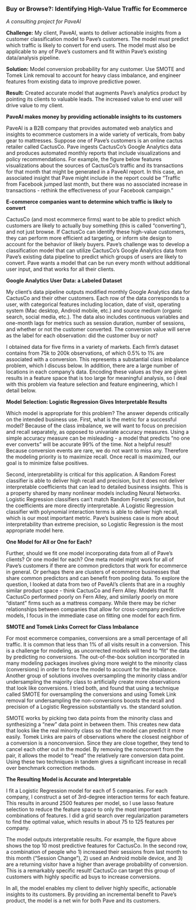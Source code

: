 ### Buy or Browse?: Identifying High-Value Traffic for Ecommerce
*A consulting project for PaveAI*
 
**Challenge:** My client, PaveAI, wants to deliver actionable insights from a customer classification model to Pave’s customers. The model must predict which traffic is likely to convert for end users. The model must also be applicable to any of Pave’s customers and fit within Pave’s existing data/analysis pipeline.
 
**Solution:** Model conversion probability for any customer. Use SMOTE and Tomek Link removal to account for heavy class imbalance, and engineer features from existing data to improve predictive power. 
 
**Result:** Created accurate model that augments Pave’s analytics product by pointing its clients to valuable leads. The increased value to end user will drive value to my client. 
 
**PaveAI makes money by providing actionable insights to its customers**
 
PaveAI is a B2B company that provides automated web analytics and insights to ecommerce customers in a wide variety of verticals, from baby gear to mattresses. Suppose one of Pave’s customers is an online cactus retailer called CactusCo. Pave ingests CactusCo’s Google Analytics data and produces automated monthly reports that include visualizations and policy recommendations. For example, the figure below features visualizations about the sources of CactusCo’s traffic and its transactions for that month that might be generated in a PaveAI report. In this case, an associated insight that Pave might include in the report could be “Traffic from Facebook jumped last month, but there was no associated increase in transactions - rethink the effectiveness of your Facebook campaign.”
 
**E-commerce companies want to determine which traffic is likely to convert**
 
CactusCo (and most ecommerce firms) want to be able to predict which customers are likely to actually buy something (this is called “converting”), and not just browse. If CactusCo can identify these high-value customers, they can perform more efficient ad targeting, or inform site design to account for the behavior of likely buyers. Pave’s challenge was to develop a classification model that can utilize CactusCo’s Google Analytics data from Pave’s existing data pipeline to predict which groups of users are likely to convert. Pave wants a model that can be run every month without additional user input, and that works for all their clients. 
 
**Google Analytics User Data: a Labeled Dataset** 
 
My client’s data pipeline outputs modified monthly Google Analytics data for CactusCo and their other customers. Each row of the data corresponds to a user, with categorical features including location, date of visit, operating system (Mac desktop, Android mobile, etc.) and source medium (organic search, social media, etc.). The data also includes continuous variables and one-month lags for metrics such as session duration, number of sessions, and whether or not the customer converted. The conversion value will serve as the label for each observation: did the customer buy or not?
 
I obtained data for five firms in a variety of markets. Each firm’s dataset contains from 75k to 200k observations, of which 0.5% to 1% are associated with a conversion. This represents a substantial class imbalance problem, which I discuss below. In addition, there are a large number of locations in each company’s data. Encoding these values as they are given results in a feature space that is too large for meaningful analysis, so I deal with this problem via feature selection and feature engineering, which I detail below.
 
 
**Model Selection: Logistic Regression Gives Interpretable Results**
 
Which model is appropriate for this problem? The answer depends critically on the intended business use. First, what is the metric for a successful model? Because of the class imbalance, we will want to focus on precision and recall separately, as opposed to univariate accuracy measures. Using a simple accuracy measure can be misleading - a model that predicts “no one ever converts” will be accurate 99% of the time. Not a helpful result! Because conversion events are rare, we do not want to miss any. Therefore the modeling priority is to maximize recall. Once recall is maximized, our goal is to minimize false positives. 
 
Second, interpretability is critical for this application. A Random Forest classifier is able to deliver high recall and precision, but it does not deliver interpretable coefficients that can lead to detailed business insights. This is a property shared by many nonlinear models including Neural Networks. Logistic Regression classifiers can’t match Random Forests’ precision, but the coefficients are more directly interpretable. A Logistic Regression classifier with polynomial interaction terms is able to deliver high recall, which is our most important metric. Pave’s business case is more about interpretability than extreme precision, so Logistic Regression is the most appropriate model here.
 
**One Model for All or One for Each?**

Further, should we fit one model incorporating data from all of Pave’s clients? Or one model for each? One meta model might work for all of Pave’s customers if there are common predictors that work for ecommerce in general. Or perhaps there are clusters of ecommerce businesses that share common predictors and can benefit from pooling data. To explore the question, I looked at data from two of PaveAI’s clients that are in a roughly similar product space - think CactusCo and Fern Alley. Models that fit CactusCo performed poorly on Fern Alley, and similarly poorly on more “distant” firms such as a mattress company. While there may be richer relationships between companies that allow for cross-company predictive models, I focus in the immediate case on fitting one model for each firm. 
 
**SMOTE and Tomek Links Correct for Class Imbalance**
 
For most ecommerce companies, conversions are a small percentage of all traffic. It is common that less than 1% of all visits result in a conversion. This is a challenge for modeling, as uncorrected models will tend to “fit” the data by predicting no conversions. The out-of-the-box solution incorporated in many modeling packages involves giving more weight to the minority class (conversions) in order to force the model to account for the imbalance. Another group of solutions involves oversampling the minority class and/or undersampling the majority class to artificially create more observations that look like conversions. I tried both, and found that using a technique called SMOTE for oversampling the conversions and using Tomek Link removal for undersampling the non-conversions boosts the recall and precision of a Logistic Regression substantially vs. the standard solution.
 
SMOTE works by picking two data points from the minority class and synthesizing a “new” data point in between them.  This creates new data that looks like the real minority class so that the model can predict it more easily. Tomek Links are pairs of observations where the closest neighbor of a conversion is a nonconversion. Since they are close together, they tend to cancel each other out in the model. By removing the nonconvert from the pair, it allows the model to “read” the relatively rare conversion data point. Using these two techniques in tandem gives a significant increase in recall over benchmark correction methods.
 
**The Resulting Model is Accurate and Interpretable**
 
I fit a Logistic Regression model for each of 5 companies. For each company, I construct a set of 3rd-degree interaction terms for each feature. This results in around 2500 features per model, so I use lasso feature selection to reduce the feature space to only the most important combinations of features. I did a grid search over regularization parameters to find the optimal value, which results in about 75 to 125 features per company. 
 

The model outputs interpretable results. For example, the figure above shows the top 10 most predictive features for CactusCo. In the second row, a combination of people who 1) increased their sessions from last month to this month (“Session Change”), 2) used an Android mobile device, and 3) are a returning visitor have a higher than average probability of conversion. This is a remarkably specific result! CactusCo can target this group of customers with highly specific ad buys to increase conversions.
 
In all, the model enables my client to deliver highly specific, actionable insights to its customers. By providing an incremental benefit to Pave’s product, the model is a net win for both Pave and its customers.
 
 
 
 
 
 
 
 
 
 
 
 
 
 
 
 
 

